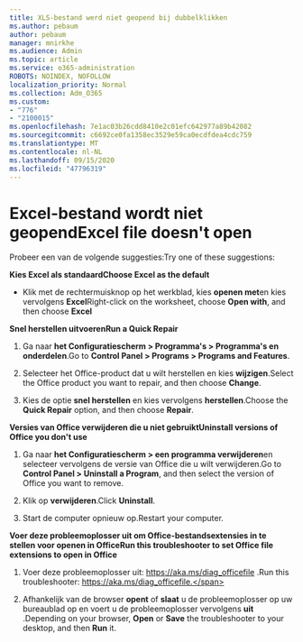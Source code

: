 ```yaml
---
title: XLS-bestand werd niet geopend bij dubbelklikken
ms.author: pebaum
author: pebaum
manager: mnirkhe
ms.audience: Admin
ms.topic: article
ms.service: o365-administration
ROBOTS: NOINDEX, NOFOLLOW
localization_priority: Normal
ms.collection: Adm_O365
ms.custom:
- "776"
- "2100015"
ms.openlocfilehash: 7e1ac03b26cdd8410e2c01efc642977a89b42082
ms.sourcegitcommit: c6692ce0fa1358ec3529e59ca0ecdfdea4cdc759
ms.translationtype: MT
ms.contentlocale: nl-NL
ms.lasthandoff: 09/15/2020
ms.locfileid: "47796319"
---
```

# <a name="excel-file-doesnt-open"></a><span data-ttu-id="b033d-102">Excel-bestand wordt niet geopend</span><span class="sxs-lookup"><span data-stu-id="b033d-102">Excel file doesn't open</span></span>

<span data-ttu-id="b033d-103">Probeer een van de volgende suggesties:</span><span class="sxs-lookup"><span data-stu-id="b033d-103">Try one of these suggestions:</span></span>

<span data-ttu-id="b033d-104">**Kies Excel als standaard**</span><span class="sxs-lookup"><span data-stu-id="b033d-104">**Choose Excel as the default**</span></span>

* <span data-ttu-id="b033d-105">Klik met de rechtermuisknop op het werkblad, kies **openen met**en kies vervolgens **Excel**</span><span class="sxs-lookup"><span data-stu-id="b033d-105">Right-click on the worksheet, choose **Open with**, and then choose **Excel**</span></span>

<span data-ttu-id="b033d-106">**Snel herstellen uitvoeren**</span><span class="sxs-lookup"><span data-stu-id="b033d-106">**Run a Quick Repair**</span></span>

1. <span data-ttu-id="b033d-107">Ga naar **het Configuratiescherm > Programma's > Programma's en onderdelen**.</span><span class="sxs-lookup"><span data-stu-id="b033d-107">Go to **Control Panel > Programs > Programs and Features**.</span></span>

2. <span data-ttu-id="b033d-108">Selecteer het Office-product dat u wilt herstellen en kies **wijzigen**.</span><span class="sxs-lookup"><span data-stu-id="b033d-108">Select the Office product you want to repair, and then choose **Change**.</span></span>

3. <span data-ttu-id="b033d-109">Kies de optie **snel herstellen** en kies vervolgens **herstellen**.</span><span class="sxs-lookup"><span data-stu-id="b033d-109">Choose the **Quick Repair** option, and then choose **Repair**.</span></span>

<span data-ttu-id="b033d-110">**Versies van Office verwijderen die u niet gebruikt**</span><span class="sxs-lookup"><span data-stu-id="b033d-110">**Uninstall versions of Office you don't use**</span></span>

1. <span data-ttu-id="b033d-111">Ga naar **het Configuratiescherm > een programma verwijderen**en selecteer vervolgens de versie van Office die u wilt verwijderen.</span><span class="sxs-lookup"><span data-stu-id="b033d-111">Go to **Control Panel > Uninstall a Program**, and then select the version of Office you want to remove.</span></span>

2. <span data-ttu-id="b033d-112">Klik op **verwijderen**.</span><span class="sxs-lookup"><span data-stu-id="b033d-112">Click **Uninstall**.</span></span>

3. <span data-ttu-id="b033d-113">Start de computer opnieuw op.</span><span class="sxs-lookup"><span data-stu-id="b033d-113">Restart your computer.</span></span>

<span data-ttu-id="b033d-114">**Voer deze probleemoplosser uit om Office-bestandsextensies in te stellen voor openen in Office**</span><span class="sxs-lookup"><span data-stu-id="b033d-114">**Run this troubleshooter to set Office file extensions to open in Office**</span></span>

1. <span data-ttu-id="b033d-115">Voer deze probleemoplosser uit: https://aka.ms/diag_officefile .</span><span class="sxs-lookup"><span data-stu-id="b033d-115">Run this troubleshooter: https://aka.ms/diag_officefile.</span></span>

2. <span data-ttu-id="b033d-116">Afhankelijk van de browser **opent** of **slaat** u de probleemoplosser op uw bureaublad op en voert u de probleemoplosser vervolgens **uit** .</span><span class="sxs-lookup"><span data-stu-id="b033d-116">Depending on your browser, **Open** or **Save** the troubleshooter to your desktop, and then **Run** it.</span></span>
